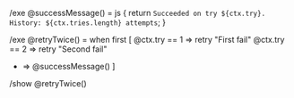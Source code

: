 /exe @successMessage() = js {
  return `Succeeded on try ${ctx.try}. History: ${ctx.tries.length} attempts`;
}

/exe @retryTwice() = when first [
  @ctx.try == 1 => retry "First fail"
  @ctx.try == 2 => retry "Second fail"
  * => @successMessage()
]

/show @retryTwice()